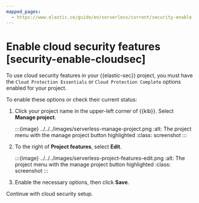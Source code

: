 ```yaml
---
mapped_pages:
  - https://www.elastic.co/guide/en/serverless/current/security-enable-cloudsec.html
---
```


# Enable cloud security features [security-enable-cloudsec]

To use cloud security features in your {{elastic-sec}} project, you must have the `Cloud Protection Essentials` or `Cloud Protection Complete` options enabled for your project.

To enable these options or check their current status:

1. Click your project name in the upper-left corner of {{kib}}. Select **Manage project**.

    :::{image} ../../../images/serverless-manage-project.png
    :alt: The project menu with the manage project button highlighted
    :class: screenshot
    :::

2. To the right of **Project features**, select **Edit**.

    :::{image} ../../../images/serverless-project-features-edit.png
    :alt: The project menu with the manage project button highlighted
    :class: screenshot
    :::

3. Enable the necessary options, then click **Save**.

Continue with cloud security setup.
